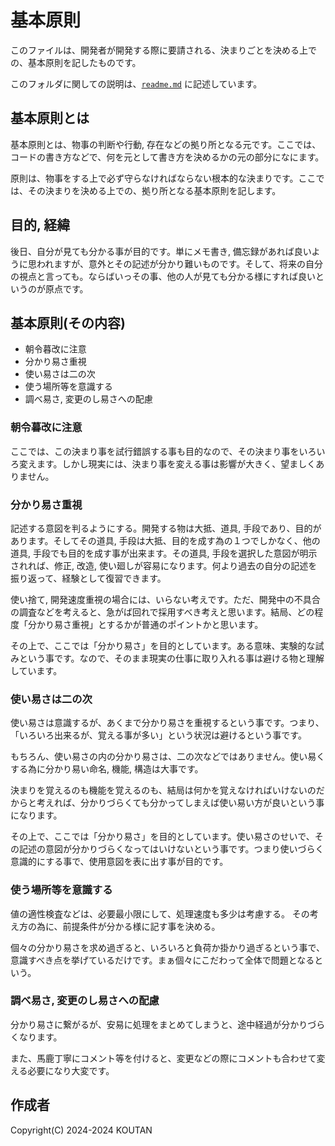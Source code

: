 # 基本原則

このファイルは、開発者が開発する際に要請される、決まりごとを決める上での、基本原則を記したものです。

このフォルダに関しての説明は、[`readme.md`](./README.md) に記述しています。

## 基本原則とは

基本原則とは、物事の判断や行動, 存在などの拠り所となる元です。ここでは、コードの書き方などで、何を元として書き方を決めるかの元の部分になにます。

原則は、物事をする上で必ず守らなければならない根本的な決まりです。ここでは、その決まりを決める上での、拠り所となる基本原則を記します。

## 目的, 経緯

後日、自分が見ても分かる事が目的です。単にメモ書き, 備忘録があれば良いように思われますが、意外とその記述が分かり難いものです。そして、将来の自分の視点と言っても。ならばいっその事、他の人が見ても分かる様にすれば良いというのが原点です。

## 基本原則(その内容)

- 朝令暮改に注意
- 分かり易さ重視
- 使い易さは二の次
- 使う場所等を意識する
- 調べ易さ, 変更のし易さへの配慮

### 朝令暮改に注意

ここでは、この決まり事を試行錯誤する事も目的なので、その決まり事をいろいろ変えます。しかし現実には、決まり事を変える事は影響が大きく、望ましくありません。

### 分かり易さ重視

記述する意図を判るようにする。開発する物は大抵、道具, 手段であり、目的があります。そしてその道具, 手段は大抵、目的を成す為の１つでしかなく、他の道具, 手段でも目的を成す事が出来ます。その道具, 手段を選択した意図が明示されれば、修正, 改造, 使い廻しが容易になります。何より過去の自分の記述を振り返って、経験として復習できます。

使い捨て, 開発速度重視の場合には、いらない考えです。ただ、開発中の不具合の調査などを考えると、急がば回れで採用すべき考えと思います。結局、どの程度「分かり易さ重視」とするかが普通のポイントかと思います。

その上で、ここでは「分かり易さ」を目的としています。ある意味、実験的な試みという事です。なので、そのまま現実の仕事に取り入れる事は避ける物と理解しています。

### 使い易さは二の次

使い易さは意識するが、あくまで分かり易さを重視するという事です。つまり、「いろいろ出来るが、覚える事が多い」という状況は避けるという事です。

もちろん、使い易さの内の分かり易さは、二の次などではありません。使い易くする為に分かり易い命名, 機能, 構造は大事です。

決まりを覚えるのも機能を覚えるのも、結局は何かを覚えなければいけないのだからと考えれば、分かりづらくても分かってしまえば使い易い方が良いという事になります。

その上で、ここでは「分かり易さ」を目的としています。使い易さのせいで、その記述の意図が分かりづらくなってはいけないという事です。つまり使いづらく意識的にする事で、使用意図を表に出す事が目的です。

### 使う場所等を意識する

値の適性検査などは、必要最小限にして、処理速度も多少は考慮する。
その考え方の為に、前提条件が分かる様に記す事を決める。

個々の分かり易さを求め過ぎると、いろいろと負荷か掛かり過ぎるという事で、意識すべき点を挙げているだけです。まぁ個々にこだわって全体で問題となるという。

### 調べ易さ, 変更のし易さへの配慮

分かり易さに繋がるが、安易に処理をまとめてしまうと、途中経過が分かりづらくなります。

また、馬鹿丁寧にコメント等を付けると、変更などの際にコメントも合わせて変える必要になり大変です。

## 作成者

Copyright(C) 2024-2024 KOUTAN

